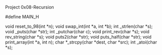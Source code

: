 Project 
0x08-Recursion


#define MAIN_H

void reset_to_98(int *n);
void swap_int(int *a, int *b);
int _strlen(char *s);
void _puts(char *str);
int _putchar(char c);
void print_rev(char *s);
void rev_string(char *s);
void puts2(char *str);
void puts_half(char *str);
void print_array(int *a, int n);
char *_strcpy(char *dest, char *src);
int _atoi(char *s);
